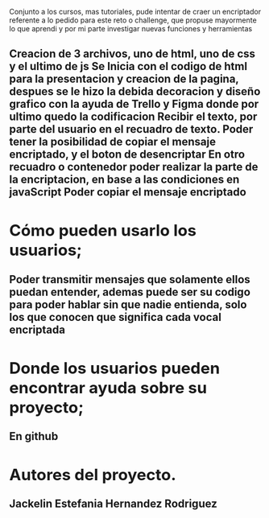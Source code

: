 

<title> Descripción de su proyecto; </title>
  <p>Conjunto a los cursos, mas tutoriales, pude intentar de craer un encriptador referente a lo pedido para este reto o challenge, 
  que propuse mayormente lo que aprendi y por mi parte investigar nuevas funciones y herramientas</p>
<h2><funcionalidades;/h2>
  <p>
    Creacion de 3 archivos, uno de html, uno de css y el ultimo de js
    Se Inicia con el codigo de html para la presentacion y creacion de la pagina, despues se le hizo la debida decoracion y diseño grafico con la ayuda de Trello y Figma donde por ultimo quedo la codificacion
    Recibir el texto, por parte del usuario en el recuadro de texto.
    Poder tener la posibilidad de copiar el mensaje encriptado, y el boton de desencriptar
    En otro recuadro o contenedor poder realizar la parte de la encriptacion, en base a las condiciones en javaScript
    Poder copiar el mensaje encriptado
  </p>
<h2>Cómo pueden usarlo los usuarios;</h2>
  Poder transmitir mensajes que solamente ellos puedan entender, ademas puede ser su codigo para poder hablar sin que nadie entienda, solo los que conocen que significa cada vocal encriptada
<h2>Donde los usuarios pueden encontrar ayuda sobre su proyecto;</h2>
  En github
<h2>Autores del proyecto.</h2>
  Jackelin Estefania Hernandez Rodriguez 
